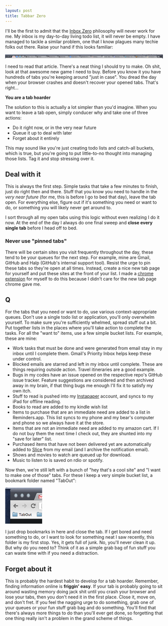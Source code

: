 ```yaml
---
layout: post
title: Tabbar Zero
---
```


I'll be the first to admit that the [Inbox Zero][1] philosophy will never work for me.  My inbox is my day-to-day living todo list, it will never be empty.  I have managed to tackle a similar problem, one that I know plagues many techie folks out there.  Raise your hand if this looks familiar:

![Tabs tabs tabs](/images/tabbar.png)

I need to read that article.  There's a neat thing I should try to make.  Oh shit, look at that awesome new game I need to buy.  Before you know it you have hundreds of tabs you're keeping around "just in case".  You dread the day when your browser crashes and doesn't recover your opened tabs.  That's right...

**You are a tab hoarder**

The solution to this is actually a lot simpler than you'd imagine.  When you want to leave a tab open, simply conducer why and take one of three actions:

* Do it right now, or in the very near future
* Queue it up to deal with later
* Forget about it entirely

This may sound like you're just creating todo lists and catch-all buckets, which is true, but you're going to put little-to-no thought into managing those lists.  Tag it and stop stressing over it.

## Deal with it

This is always the first step.  Simple tasks that take a few minutes to finish, just do right then and there.  Stuff that you know you need to handle in the *very near future* (for me, this is before I go to bed that day), leave the tab open.  For everything else, figure out if it's something you need or want to do, or something you will likely never get around to.

I sort through all my open tabs using this logic without even realizing I do it now.  At the end of the day I always do one final sweep and **close every single tab** before I head off to bed.

### Never use "pinned tabs"

There will be certain sites you visit frequently throughout the day, these tend to be your queues for the next step.  For example, mine are Gmail, GitHub and Halp (GitHub's internal support tool).  Resist the urge to pin these tabs so they're open at all times.  Instead, create a nice new tab page for yourself and put these sites at the front of your list.  I made a [chrome extension][2] for myself to do this because I didn't care for the new tab page chrome gave me.

## Q

For the tabs that you need or want to do, use various context-appropriate queues.  Don't use a single todo list or application, you'll only overwhelm yourself.  To make sure you're sufficiently whelmed, spread stuff out a bit.  Put together lists in the places where you'll take action to complete the tasks.  For all the "want to" items, use a few simple bucket lists.  For example, these are mine:

* Work tasks that must be done and were generated from email stay in my inbox until I complete them.  Gmail's Priority Inbox helps keep these under control.
* Blocked emails are starred and left in my inbox until complete.  These are things requiring outside action.  Travel itineraries are a good example.
* Bugs in my codes have an issue opened on the respective repo's GitHub issue tracker.  Feature suggestions are considered and then archived away in my brain, if that thing bugs me enough I'll fix it to satisfy my own itch.
* Stuff to read is pushed into my [Instapaper][3] account, and syncs to my iPad for offline reading.
* Books to read are added to my kindle wish list
* Items to purchase that are an immediate need are added to a list in Reminders.app.  This list syncs to my phone and my bear's computer and phone so we always have it at the store.
* Items that are not an immediate need are added to my amazon cart.  If I do not buy them the next time I check out, they are shunted into my "save for later" list.
* Purchased items that have not been delivered yet are automatically added to [Slice][4] from my email (and I archive the notification email).
* Shows and movies to watch are queued up for download.
* Music to listen to is saved on rdio or spotify.

Now then, we're still left with a bunch of "hey that's a cool site" and "I want to make one of those" tabs.  For these I keep a very simple bucket list, a bookmark folder named "TabOut":

![TabOut](/images/tabout.png)

I just drop bookmarks in here and close the tab.  If I get bored and need something to do, or I want to look for something neat I saw recently, this folder is my first stop.  Yes, it gets full of junk.  No, you'll never clean it up.  But why do you need to?  Think of it as a simple grab bag of fun stuff you can waste time with if you need a distraction.

## Forget about it

This is probably the hardest habit to develop for a tab hoarder.  Remember, finding information online is **friggin' easy**.  If your tab is probably going to sit around wasting memory doing jack shit until you crash your browser and lose your tabs, then you don't need it in the first place.  Close it, move on, and don't fret.  If you feel the nagging urge to do something, grab one of your queues or your fun stuff grab bag and do something.  You'll find that there's always more things to do than you'll ever get done, so forgetting that one thing really isn't a problem in the grand scheme of things.

[1]: http://inboxzero.com/
[2]: https://github.com/tekkub/newtab
[3]: http://www.instapaper.com/
[4]: https://www.slice.com/
